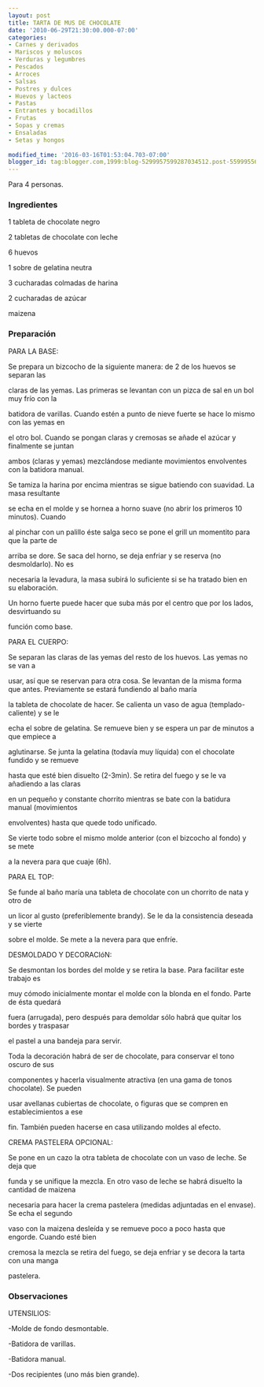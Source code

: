 ```yaml
---
layout: post
title: TARTA DE MUS DE CHOCOLATE
date: '2010-06-29T21:30:00.000-07:00'
categories:
- Carnes y derivados
- Mariscos y moluscos
- Verduras y legumbres
- Pescados
- Arroces
- Salsas
- Postres y dulces
- Huevos y lacteos
- Pastas
- Entrantes y bocadillos
- Frutas
- Sopas y cremas
- Ensaladas
- Setas y hongos
 
modified_time: '2016-03-16T01:53:04.703-07:00'
blogger_id: tag:blogger.com,1999:blog-5299957599287034512.post-5599955665498206007
---
```


Para 4 personas.

<h3>Ingredientes</h3>

1 tableta de chocolate negro

2 tabletas de chocolate con leche

6 huevos

1 sobre de gelatina neutra

3 cucharadas colmadas de harina

2 cucharadas de azúcar

maizena

<h3>Preparación</h3>

PARA LA BASE:

Se prepara un bizcocho de la siguiente manera: de 2 de los huevos se separan las

claras de las yemas. Las primeras se levantan con un pizca de sal en un bol muy frío con la

batidora de varillas. Cuando estén a punto de nieve fuerte se hace lo mismo con las yemas en

el otro bol. Cuando se pongan claras y cremosas se añade el azúcar y finalmente se juntan

ambos (claras y yemas) mezclándose mediante movimientos envolventes con la batidora manual.

Se tamiza la harina por encima mientras se sigue batiendo con suavidad. La masa resultante

se echa en el molde y se hornea a horno suave (no abrir los primeros 10 minutos). Cuando

al pinchar con un palillo éste salga seco se pone el grill un momentito para que la parte de

arriba se dore. Se saca del horno, se deja enfriar y se reserva (no desmoldarlo). No es

necesaria la levadura, la masa subirá lo suficiente si se ha tratado bien en su elaboración.

Un horno fuerte puede hacer que suba más por el centro que por los lados, desvirtuando su

función como base.

PARA EL CUERPO:

Se separan las claras de las yemas del resto de los huevos. Las yemas no se van a

usar, así que se reservan para otra cosa. Se levantan de la misma forma que antes. Previamente se estará fundiendo al baño maría

la tableta de chocolate de hacer. Se calienta un vaso de agua (templado-caliente) y se le

echa el sobre de gelatina. Se remueve bien y se espera un par de minutos a que empiece a

aglutinarse. Se junta la gelatina (todavía muy líquida) con el chocolate fundido y se remueve

hasta que esté bien disuelto (2-3min). Se retira del fuego y se le va añadiendo a las claras

en un pequeño y constante chorrito mientras se bate con la batidura manual (movimientos

envolventes) hasta que quede todo unificado.

Se vierte todo sobre el mismo molde anterior (con el bizcocho al fondo) y se mete

a la nevera para que cuaje (6h).

PARA EL TOP:

Se funde al baño maría una tableta de chocolate con un chorrito de nata y otro de

un licor al gusto (preferiblemente brandy). Se le da la consistencia deseada y se vierte

sobre el molde. Se mete a la nevera para que enfríe.

DESMOLDADO Y DECORACIóN:

Se desmontan los bordes del molde y se retira la base. Para facilitar este trabajo es

muy cómodo inicialmente montar el molde con la blonda en el fondo. Parte de ésta quedará

fuera (arrugada), pero después para demoldar sólo habrá que quitar los bordes y traspasar

el pastel a una bandeja para servir.

Toda la decoración habrá de ser de chocolate, para conservar el tono oscuro de sus

componentes y hacerla visualmente atractiva (en una gama de tonos chocolate). Se pueden

usar avellanas cubiertas de chocolate, o figuras que se compren en establecimientos a ese

fin. También pueden hacerse en casa utilizando moldes al efecto.

CREMA PASTELERA OPCIONAL:

Se pone en un cazo la otra tableta de chocolate con un vaso de leche. Se deja que

funda y se unifique la mezcla. En otro vaso de leche se habrá disuelto la cantidad de maizena

necesaria para hacer la crema pastelera (medidas adjuntadas en el envase). Se echa el segundo

vaso con la maizena desleída y se remueve poco a poco hasta que engorde. Cuando esté bien

cremosa la mezcla se retira del fuego, se deja enfriar y se decora la tarta con una manga

pastelera.

<h3>Observaciones</h3>

UTENSILIOS:

-Molde de fondo desmontable.

-Batidora de varillas.

-Batidora manual.

-Dos recipientes (uno más bien grande).


